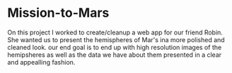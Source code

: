 # Mission-to-Mars
On this project I worked to create/cleanup a web app for our friend Robin. She wanted us to present the hemispheres of Mar's ina more polished and cleaned look. our end goal is to end up with high resolution images of the hemipsheres as well as the data we have about them presented in a clear and appealling fashion. 
